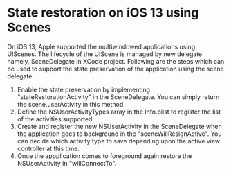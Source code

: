 #  State restoration on iOS 13 using Scenes

On iOS 13, Apple supported the multiwindowed applications using UIScenes. The lifecycle of the UIScene is managed by new delegate namely, SceneDelegate in XCode project. Following are the steps which can be used to support the state preservation of the application using the scene delegate.

1. Enable the state preservation by implementing "stateRestorationActivity" in the SceneDelegate. You can simply return the scene.userActivity in this method.
2. Define the NSUserActivityTypes array in the Info.plist to register the list of the activities supported.
3. Create and register the new NSUserActivity in the SceneDelegate when the application goes to background in the "sceneWillResignActive". You can decide which activity type to save depending upon the active view controller at this time.
4. Once the appplication comes to foreground again restore the NSUserActivity in "willConnectTo".



